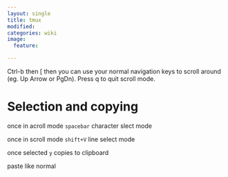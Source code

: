 ```yaml
---
layout: single
title: tmux
modified:
categories: wiki
image:
  feature:

---
```


Ctrl-b then [ then you can use your normal navigation keys to scroll around (eg. Up Arrow or PgDn). Press q to quit scroll mode.

# Selection and copying
once in acroll mode `spacebar` character slect mode

once in scroll mode `shift+V` line select mode

once selected `y` copies to clipboard

paste like normal

